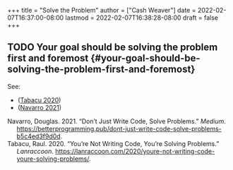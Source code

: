 +++
title = "Solve the Problem"
author = ["Cash Weaver"]
date = 2022-02-07T16:37:00-08:00
lastmod = 2022-02-07T16:38:28-08:00
draft = false
+++

## <span class="org-todo todo TODO">TODO</span> Your goal should be solving the problem first and foremost {#your-goal-should-be-solving-the-problem-first-and-foremost}

See:

-   (<a href="#citeproc_bib_item_2">Tabacu 2020</a>)
-   (<a href="#citeproc_bib_item_1">Navarro 2021</a>)

<style>.csl-entry{text-indent: -1.5em; margin-left: 1.5em;}</style><div class="csl-bib-body">
  <div class="csl-entry"><a id="citeproc_bib_item_1"></a>Navarro, Douglas. 2021. “Don’t Just Write Code, Solve Problems.” <i>Medium</i>. <a href="https://betterprogramming.pub/dont-just-write-code-solve-problems-b5c4ed3f9d0d">https://betterprogramming.pub/dont-just-write-code-solve-problems-b5c4ed3f9d0d</a>.</div>
  <div class="csl-entry"><a id="citeproc_bib_item_2"></a>Tabacu, Raul. 2020. “You’re Not Writing Code, You’re Solving Problems.” <i>Lanraccoon</i>. <a href="https://lanraccoon.com/2020/youre-not-writing-code-youre-solving-problems/">https://lanraccoon.com/2020/youre-not-writing-code-youre-solving-problems/</a>.</div>
</div>
